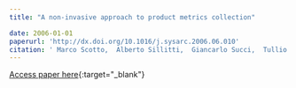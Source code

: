```yaml
---
title: "A non-invasive approach to product metrics collection"

date: 2006-01-01
paperurl: 'http://dx.doi.org/10.1016/j.sysarc.2006.06.010'
citation: ' Marco Scotto,  Alberto Sillitti,  Giancarlo Succi,  Tullio Vernazza, &quot;A non-invasive approach to product metrics collection.&quot;, 2006.'
---
```

[Access paper here](http://dx.doi.org/10.1016/j.sysarc.2006.06.010){:target="_blank"}
